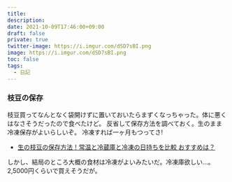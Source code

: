 ```yaml
---
title: 
description: 
date: 2021-10-09T17:46:00+09:00
draft: false
private: true
twitter-image: https://i.imgur.com/dSD7sBI.png
image: https://i.imgur.com/dSD7sBI.png
toc: false
tags:
  - 日記
---
```


### 枝豆の保存

枝豆買ってなんとなく袋開けずに置いておいたらまずくなっちゃった。体に悪くはなさそうだったので食べたけど。
反省して保存方法を調べておく。生のまま冷凍保存がよいらしいぞ。
冷凍すれば一ヶ月もつってさ!

* [生の枝豆の保存方法！常温と冷蔵庫と冷凍の日持ちを比較 おすすめは？](https://neirof.com/6838.html)

しかし、結局のところ大概の食材は冷凍がよいみたいだ。冷凍庫欲しい…。
2,5000円くらいで買えそうだが。



